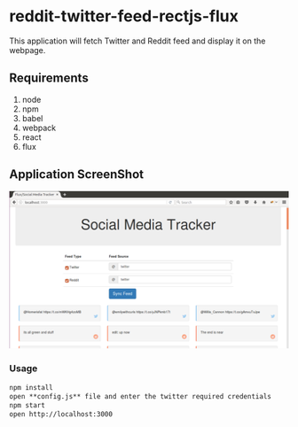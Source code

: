 reddit-twitter-feed-rectjs-flux
===============================

This application will fetch Twitter and Reddit feed and display it on the webpage.

## Requirements

1. node
2. npm
3. babel
4. webpack
5. react
6. flux

## Application ScreenShot

![ReactJs Social Feed Display](https://raw.githubusercontent.com/himadriganguly/reddit-twitter-feed-rectjs-flux/master/screenshots/screenshot.png "ReactJs Social Feed Display")


### Usage

```
npm install
open **config.js** file and enter the twitter required credentials
npm start
open http://localhost:3000
```
